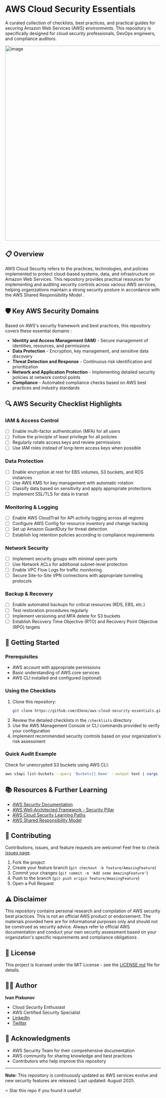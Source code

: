 # AWS Cloud Security Essentials

A curated collection of checklists, best practices, and practical guides for securing Amazon Web Services (AWS) environments. This repository is specifically designed for cloud security professionals, DevOps engineers, and compliance auditors.

<img width="1203" height="630" alt="image" src="https://github.com/user-attachments/assets/8b8c2165-cc25-4d1a-ab4a-d2725b7d96df" />

## 📋 Overview

AWS Cloud Security refers to the practices, technologies, and policies implemented to protect cloud-based systems, data, and infrastructure on Amazon Web Services. This repository provides practical resources for implementing and auditing security controls across various AWS services, helping organizations maintain a strong security posture in accordance with the AWS Shared Responsibility Model .

## 🛡️ Key AWS Security Domains

Based on AWS's security framework and best practices, this repository covers these essential domains :

- **Identity and Access Management (IAM)** - Secure management of identities, resources, and permissions
- **Data Protection** - Encryption, key management, and sensitive data discovery
- **Threat Detection and Response** - Continuous risk identification and prioritization
- **Network and Application Protection** - Implementing detailed security policies at network control points
- **Compliance** - Automated compliance checks based on AWS best practices and industry standards

## 🔍 AWS Security Checklist Highlights

### IAM & Access Control
- [ ] Enable multi-factor authentication (MFA) for all users
- [ ] Follow the principle of least privilege for all policies
- [ ] Regularly rotate access keys and review permissions
- [ ] Use IAM roles instead of long-term access keys when possible

### Data Protection
- [ ] Enable encryption at rest for EBS volumes, S3 buckets, and RDS instances
- [ ] Use AWS KMS for key management with automatic rotation
- [ ] Classify data based on sensitivity and apply appropriate protections
- [ ] Implement SSL/TLS for data in transit

### Monitoring & Logging
- [ ] Enable AWS CloudTrail for API activity logging across all regions
- [ ] Configure AWS Config for resource inventory and change tracking
- [ ] Set up Amazon GuardDuty for threat detection
- [ ] Establish log retention policies according to compliance requirements

### Network Security
- [ ] Implement security groups with minimal open ports
- [ ] Use Network ACLs for additional subnet-level protection
- [ ] Enable VPC Flow Logs for traffic monitoring
- [ ] Secure Site-to-Site VPN connections with appropriate tunneling protocols

### Backup & Recovery
- [ ] Enable automated backups for critical resources (RDS, EBS, etc.)
- [ ] Test restoration procedures regularly
- [ ] Implement versioning and MFA delete for S3 buckets
- [ ] Establish Recovery Time Objective (RTO) and Recovery Point Objective (RPO) targets

## 🚀 Getting Started

### Prerequisites
- AWS account with appropriate permissions
- Basic understanding of AWS core services
- AWS CLI installed and configured (optional)

### Using the Checklists
1. Clone this repository:
   ```bash
   git clone https://github.com/d3one/aws-cloud-security-essentials.git
   ```
2. Review the detailed checklists in the `/checklists` directory
3. Use the AWS Management Console or CLI commands provided to verify your configuration
4. Implement recommended security controls based on your organization's risk assessment

### Quick Audit Example
Check for unencrypted S3 buckets using AWS CLI:
```bash
aws s3api list-buckets --query 'Buckets[].Name' --output text | xargs -I {} bash -c 'echo "Checking {}"; aws s3api get-bucket-encryption --bucket {} 2>&1'
```

## 📚 Resources & Further Learning

- [AWS Security Documentation](https://aws.amazon.com/security/) 
- [AWS Well-Architected Framework - Security Pillar](https://docs.aws.amazon.com/wellarchitected/latest/security-pillar/welcome.html)
- [AWS Cloud Security Learning Paths](https://aws.amazon.com/security/security-learning/) 
- [AWS Shared Responsibility Model](https://aws.amazon.com/compliance/shared-responsibility-model/) 

## 🤝 Contributing

Contributions, issues, and feature requests are welcome! Feel free to check [issues page](https://github.com/your-username/aws-cloud-security-essentials/issues).

1. Fork the project
2. Create your feature branch (`git checkout -b feature/AmazingFeature`)
3. Commit your changes (`git commit -m 'Add some AmazingFeature'`)
4. Push to the branch (`git push origin feature/AmazingFeature`)
5. Open a Pull Request

## ⚠️ Disclaimer

This repository contains personal research and compilation of AWS security best practices. This is not an official AWS product or endorsement. The materials provided here are for informational purposes only and should not be construed as security advice. Always refer to official AWS documentation and conduct your own security assessment based on your organization's specific requirements and compliance obligations .

## 📄 License

This project is licensed under the MIT License - see the [LICENSE.md](LICENSE.md) file for details.

## 👨‍💻 Author

**Ivan Piskunov**
- Cloud Security Enthusiast
- AWS Certified Security Specialist
- [LinkedIn](https://linkedin.com/in/ivanpiskunov14)
- [Twitter](https://twitter.com/ivanpiskunov14)

## 🙏 Acknowledgments

- AWS Security Team for their comprehensive documentation 
- AWS community for sharing knowledge and best practices
- Contributors who help improve this repository

---

**Note:** This repository is continuously updated as AWS services evolve and new security features are released. Last updated: August 2025.

⭐ Star this repo if you found it useful!
```
